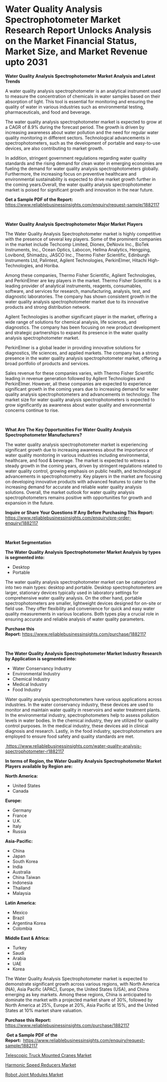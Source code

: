 <p><h1>Water Quality Analysis Spectrophotometer Market Research Report Unlocks Analysis on the Market Financial Status, Market Size, and Market Revenue upto 2031</h1></p><p><strong>Water Quality Analysis Spectrophotometer Market Analysis and Latest Trends</strong></p>
<p><p>A water quality analysis spectrophotometer is an analytical instrument used to measure the concentration of chemicals in water samples based on their absorption of light. This tool is essential for monitoring and ensuring the quality of water in various industries such as environmental testing, pharmaceuticals, and food and beverage.</p><p>The water quality analysis spectrophotometer market is expected to grow at a CAGR of 8.9% during the forecast period. The growth is driven by increasing awareness about water pollution and the need for regular water quality monitoring in different sectors. Technological advancements in spectrophotometers, such as the development of portable and easy-to-use devices, are also contributing to market growth.</p><p>In addition, stringent government regulations regarding water quality standards and the rising demand for clean water in emerging economies are fueling the demand for water quality analysis spectrophotometers globally. Furthermore, the increasing focus on preventive healthcare and environmental sustainability is expected to drive market growth further in the coming years.Overall, the water quality analysis spectrophotometer market is poised for significant growth and innovation in the near future.</p></p>
<p><strong>Get a Sample PDF of the Report:&nbsp;</strong> <a href="https://www.reliablebusinessinsights.com/enquiry/request-sample/1882117">https://www.reliablebusinessinsights.com/enquiry/request-sample/1882117</a></p>
<p>&nbsp;</p>
<p><strong>Water Quality Analysis Spectrophotometer Major Market Players</strong></p>
<p><p>The Water Quality Analysis Spectrophotometer market is highly competitive with the presence of several key players. Some of the prominent companies in the market include Techcomp Limited, Dionex, DeNovix Inc., BioTek Instruments, Inc., Ocean Optics, Labocon, Hellma Analytics, Hengping, Lovibond, Shimadzu, JASCO Inc., Thermo Fisher Scientific, Edinburgh Instruments Ltd, Palintest, Agilent Technologies, PerkinElmer, Hitachi High-Technologies, and Horiba.</p><p>Among these companies, Thermo Fisher Scientific, Agilent Technologies, and PerkinElmer are key players in the market. Thermo Fisher Scientific is a leading provider of analytical instruments, reagents, consumables, software, and services for research, manufacturing, analysis, test, and diagnostic laboratories. The company has shown consistent growth in the water quality analysis spectrophotometer market due to its innovative products and strong distribution network.</p><p>Agilent Technologies is another significant player in the market, offering a wide range of solutions for chemical analysis, life sciences, and diagnostics. The company has been focusing on new product development and strategic partnerships to expand its presence in the water quality analysis spectrophotometer market.</p><p>PerkinElmer is a global leader in providing innovative solutions for diagnostics, life sciences, and applied markets. The company has a strong presence in the water quality analysis spectrophotometer market, offering a broad portfolio of products and services.</p><p>Sales revenue for these companies varies, with Thermo Fisher Scientific leading in revenue generation followed by Agilent Technologies and PerkinElmer. However, all these companies are expected to experience significant growth in the coming years due to increasing demand for water quality analysis spectrophotometers and advancements in technology. The market size for water quality analysis spectrophotometers is expected to grow significantly as awareness about water quality and environmental concerns continue to rise.</p></p>
<p>&nbsp;</p>
<p><strong>What Are The Key Opportunities For Water Quality Analysis Spectrophotometer Manufacturers?</strong></p>
<p><p>The water quality analysis spectrophotometer market is experiencing significant growth due to increasing awareness about the importance of water quality monitoring in various industries including environmental, healthcare, and food & beverage. The market is expected to witness a steady growth in the coming years, driven by stringent regulations related to water quality control, growing emphasis on public health, and technological advancements in spectrophotometry. Key players in the market are focusing on developing innovative products with advanced features to cater to the increasing demand for accurate and reliable water quality analysis solutions. Overall, the market outlook for water quality analysis spectrophotometers remains positive with opportunities for growth and expansion in the future.</p></p>
<p><strong>Inquire or Share Your Questions If Any Before Purchasing This Report:</strong> <a href="https://www.reliablebusinessinsights.com/enquiry/pre-order-enquiry/1882117">https://www.reliablebusinessinsights.com/enquiry/pre-order-enquiry/1882117</a></p>
<p>&nbsp;</p>
<p><strong>Market Segmentation</strong></p>
<p><strong>The Water Quality Analysis Spectrophotometer Market Analysis by types is segmented into:</strong></p>
<p><ul><li>Desktop</li><li>Portable</li></ul></p>
<p><p>The water quality analysis spectrophotometer market can be categorized into two main types: desktop and portable. Desktop spectrophotometers are larger, stationary devices typically used in laboratory settings for comprehensive water quality analysis. On the other hand, portable spectrophotometers are smaller, lightweight devices designed for on-site or field use. They offer flexibility and convenience for quick and easy water quality measurements in various locations. Both types play a crucial role in ensuring accurate and reliable analysis of water quality parameters.</p></p>
<p><strong>Purchase this Report:&nbsp;</strong><a href="https://www.reliablebusinessinsights.com/purchase/1882117">https://www.reliablebusinessinsights.com/purchase/1882117</a></p>
<p>&nbsp;</p>
<p><strong>The Water Quality Analysis Spectrophotometer Market Industry Research by Application is segmented into:</strong></p>
<p><ul><li>Water Conservancy Industry</li><li>Environmental Industry</li><li>Chemical Industry</li><li>Medical Industry</li><li>Food Industry</li></ul></p>
<p><p>Water quality analysis spectrophotometers have various applications across industries. In the water conservancy industry, these devices are used to monitor and maintain water quality in reservoirs and water treatment plants. In the environmental industry, spectrophotometers help to assess pollution levels in water bodies. In the chemical industry, they are utilized for quality control purposes. In the medical industry, these devices aid in clinical diagnosis and research. Lastly, in the food industry, spectrophotometers are employed to ensure food safety and quality standards are met.</p></p>
<p><a href="https://www.reliablebusinessinsights.com/water-quality-analysis-spectrophotometer-r1882117">&nbsp;https://www.reliablebusinessinsights.com/water-quality-analysis-spectrophotometer-r1882117</a></p>
<p><strong>In terms of Region, the Water Quality Analysis Spectrophotometer Market Players available by Region are:</strong></p>
<p>
    <p> <strong> North America: </strong>
        <ul>
            <li>United States</li>
            <li>Canada</li>
        </ul>
        </p> 
    <p> <strong> Europe: </strong>
        <ul>
            <li>Germany</li>
            <li>France</li>
            <li>U.K.</li>
            <li>Italy</li>
            <li>Russia</li>
        </ul>
        </p> 
    <p> <strong> Asia-Pacific: </strong>
        <ul>
            <li>China</li>
            <li>Japan</li>
            <li>South Korea</li>
            <li>India</li>
            <li>Australia</li>
            <li>China Taiwan</li>
            <li>Indonesia</li>
            <li>Thailand</li>
            <li>Malaysia</li>
        </ul>
        </p> 
    <p> <strong> Latin America: </strong>
        <ul>
            <li>Mexico</li>
            <li>Brazil</li>
            <li>Argentina Korea</li>
            <li>Colombia</li>
        </ul>
        </p> 
    <p> <strong> Middle East & Africa: </strong>
        <ul>
            <li>Turkey</li>
            <li>Saudi</li>
            <li>Arabia</li>
            <li>UAE</li>
            <li>Korea</li>
        </ul>
    </p>
    </p>
<p><p>The Water Quality Analysis Spectrophotometer market is expected to demonstrate significant growth across various regions, with North America (NA), Asia Pacific (APAC), Europe, the United States (USA), and China emerging as key markets. Among these regions, China is anticipated to dominate the market with a projected market share of 30%, followed by North America at 25%, Europe at 20%, Asia Pacific at 15%, and the United States at 10% market share valuation.</p></p>
<p><strong>Purchase this Report: </strong><a href="https://www.reliablebusinessinsights.com/purchase/1882117">https://www.reliablebusinessinsights.com/purchase/1882117</a></p>
<p>&nbsp;<strong>Get a Sample PDF of the Report:&nbsp;&nbsp;</strong><a href="https://www.reliablebusinessinsights.com/enquiry/request-sample/1882117">https://www.reliablebusinessinsights.com/enquiry/request-sample/1882117</a></p>
<p><strong></strong></p>
<p><p><a href="https://github.com/mdinislamsheik/Market-Research-Report-List-1/blob/main/telescopic-truck-mounted-cranes-market.md">Telescopic Truck Mounted Cranes Market</a></p><p><a href="https://github.com/NorbertYates/Market-Research-Report-List-6/blob/main/harmonic-speed-reducers-market.md">Harmonic Speed Reducers Market</a></p><p><a href="https://github.com/prosalinda88/Market-Research-Report-List-6/blob/main/robot-joint-modules-market.md">Robot Joint Modules Market</a></p></p>